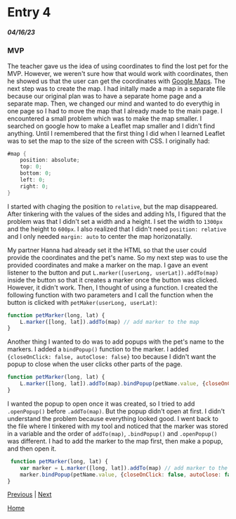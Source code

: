 # Entry 4
##### 04/16/23

### MVP

The teacher gave us the idea of using coordinates to find the lost pet for the MVP. However, we weren't sure how that would work with coordinates, then he showed us that the user can get the coordinates with [Google Maps](https://www.google.com/maps). The next step was to create the map. I had initally made a map in a separate file because our original plan was to have a separate home page and a separate map. Then, we changed our mind and wanted to do everythig in one page so I had to move the map that I already made to the main page. I encountered a small problem which was to make the map smaller. I searched on google how to make a Leaflet map smaller and I didn't find anything. Until I remembered that the first thing I did when I learned Leaflet was to set the map to the size of the screen with CSS. I originally had:

```cs
#map {
    position: absolute;
    top: 0;
    bottom: 0;
    left: 0;
    right: 0;
}
```

I started with chaging the position to `relative`, but the map disappeared. After tinkering with the values of the sides and adding h1s, I figured that the problem was that I didn't set a width and a height. I set the  width to `1300px` and the height to `600px`. I also realized that I didn't need `position: relative` and I only needed `margin: auto` to center the map horizonatally.

My partner Hanna had already set it the HTML so that the user could provide the coordinates and the pet's name. So my next step was to use the provided coordinates and make a marker on the map. I gave an event listener to the button and put `L.marker([userLong, userLat]).addTo(map)` inside the button so that it creates a marker once the button was clicked. However, it didn't work. Then, I thought of using a function. I created the following function with two parameters and I call the function when the button is clicked with `petMaker(userLong, userLat)`:

```js
function petMarker(long, lat) {
    L.marker([long, lat]).addTo(map) // add marker to the map
}
```

Another thing I wanted to do was to add popups with the pet's name to the markers. I added a `bindPopup()` function to the marker. I added `{closeOnClick: false, autoClose: false}` too because I didn't want the popup to close when the user clicks other parts of the page. 

```js
function petMarker(long, lat) {
    L.marker([long, lat]).addTo(map).bindPopup(petName.value, {closeOnClick: false, autoClose: false}).addTo(map) // add marker and popup to the map
}
```

I wanted the popup to open once it was created, so I tried to add `.openPopup()` before `.addTo(map)`. But the popup didn't open at first. I didn't understand the problem because everything looked good. I went back to the file where I tinkered with my tool and noticed that the marker was stored in a variable and the order of `addTo(map)`, `.bindPopup()` and `.openPopup()` was different. I had to add the marker to the map first, then make a popup, and then open it. 

```js
 function petMarker(long, lat) {
    var marker = L.marker([long, lat]).addTo(map) // add marker to the map
    marker.bindPopup(petName.value, {closeOnClick: false, autoClose: false}).openPopup() // add pet name to the marker and make sure it's open
}
```





[Previous](entry03.md) | [Next](entry05.md)

[Home](../README.md)